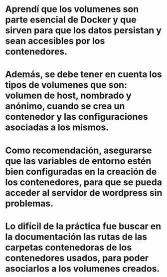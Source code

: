 # Aprendí que los volumenes son parte esencial de Docker y que sirven para que los datos persistan y sean accesibles por los contenedores.
# Además, se debe tener en cuenta los tipos de volumenes que son: volumen de host, nombrado y anónimo, cuando se crea un contenedor y las configuraciones asociadas a los mismos.
# Como recomendación, asegurarse que las variables de entorno estén bien configuradas en la creación de los contenedores, para que se pueda acceder al servidor de wordpress sin problemas.
# Lo difícil de la práctica fue buscar en la documentación las rutas de las carpetas contenedoras de los contenedores usados, para poder asociarlos a los volumenes creados.